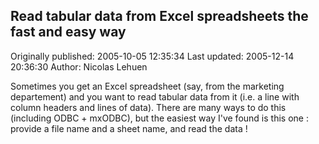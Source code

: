 ## Read tabular data from Excel spreadsheets the fast and easy way 
Originally published: 2005-10-05 12:35:34 
Last updated: 2005-12-14 20:36:30 
Author: Nicolas Lehuen 
 
Sometimes you get an Excel spreadsheet (say, from the marketing departement) and you want to read tabular data from it (i.e. a line with column headers and lines of data). There are many ways to do this (including ODBC + mxODBC), but the easiest way I've found is this one : provide a file name and a sheet name, and read the data !